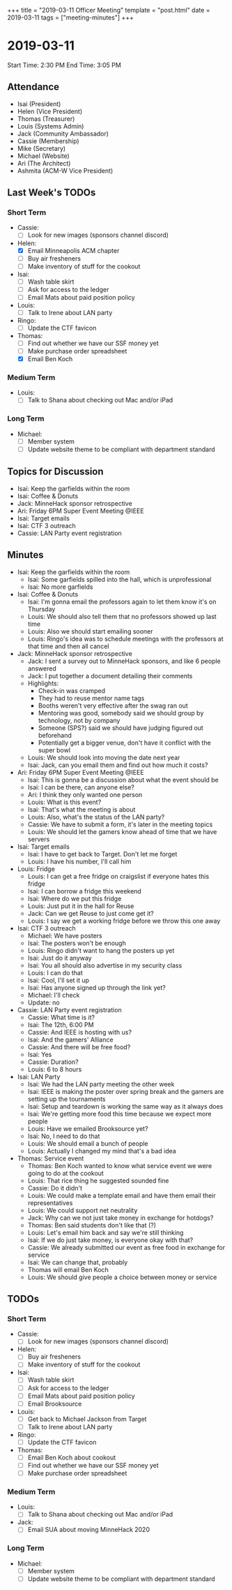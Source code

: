 +++
title = "2019-03-11 Officer Meeting"
template = "post.html"
date = 2019-03-11
tags = ["meeting-minutes"]
+++
# 2019-03-11

Start Time: 2:30 PM
End Time:   3:05 PM

## Attendance
 - Isai      (President)
 - Helen     (Vice President)
 - Thomas    (Treasurer)
 - Louis     (Systems Admin)
 - Jack      (Community Ambassador)
 - Cassie    (Membership)
 - Mike      (Secretary)
 - Michael   (Website)
 - Ari       (The Architect)
 - Ashmita   (ACM-W Vice President)

## Last Week's TODOs
### Short Term
 - Cassie: 
     - [ ] Look for new images (sponsors channel discord)
 - Helen:
     - [x] Email Minneapolis ACM chapter
     - [ ] Buy air fresheners
     - [ ] Make inventory of stuff for the cookout
 - Isai:
     - [ ] Wash table skirt
     - [ ] Ask for access to the ledger
     - [ ] Email Mats about paid position policy
 - Louis:
     - [ ] Talk to Irene about LAN party
 - Ringo:
     - [ ] Update the CTF favicon
 - Thomas:
     - [ ] Find out whether we have our SSF money yet
     - [ ] Make purchase order spreadsheet
     - [x] Email Ben Koch
### Medium Term
 - Louis:
     - [ ] Talk to Shana about checking out Mac and/or iPad
### Long Term
 - Michael:
     - [ ] Member system
     - [ ] Update website theme to be compliant with department standard

## Topics for Discussion
 - Isai: Keep the garfields within the room
 - Isai: Coffee & Donuts
 - Jack: MinneHack sponsor retrospective
 - Ari: Friday 6PM Super Event Meeting @IEEE
 - Isai: Target emails
 - Isai: CTF 3 outreach
 - Cassie: LAN Party event registration

## Minutes
 - Isai: Keep the garfields within the room
     - Isai: Some garfields spilled into the hall, which is unprofessional
     - Isai: No more garfields
 - Isai: Coffee & Donuts
     - Isai: I'm gonna email the professors again to let them know it's on Thursday
     - Louis: We should also tell them that no professors showed up last time
     - Louis: Also we should start emailing sooner
     - Louis: Ringo's idea was to schedule meetings with the professors at that time and then all cancel
 - Jack: MinneHack sponsor retrospective
     - Jack: I sent a survey out to MinneHack sponsors, and like 6 people answered
     - Jack: I put together a document detailing their comments
     - Highlights:
         - Check-in was cramped
         - They had to reuse mentor name tags
         - Booths weren't very effective after the swag ran out
         - Mentoring was good, somebody said we should group by technology, not by company
         - Someone (SPS?) said we should have judging figured out beforehand
         - Potentially get a bigger venue, don't have it conflict with the super bowl
     - Louis: We should look into moving the date next year
     - Isai: Jack, can you email them and find out how much it costs?
 - Ari: Friday 6PM Super Event Meeting @IEEE
     - Isai: This is gonna be a discussion about what the event should be
     - Isai: I can be there, can anyone else?
     - Ari: I think they only wanted one person
     - Louis: What is this event?
     - Isai: That's what the meeting is about
     - Louis: Also, what's the status of the LAN party?
     - Cassie: We have to submit a form, it's later in the meeting topics
     - Louis: We should let the gamers know ahead of time that we have servers
 - Isai: Target emails
     - Isai: I have to get back to Target. Don't let me forget
     - Louis: I have his number, I'll call him
 - Louis: Fridge
     - Louis: I can get a free fridge on craigslist if everyone hates this fridge
     - Isai: I can borrow a fridge this weekend
     - Isai: Where do we put this fridge
     - Louis: Just put it in the hall for Reuse
     - Jack: Can we get Reuse to just come get it?
     - Louis: I say we get a working fridge before we throw this one away
 - Isai: CTF 3 outreach
     - Michael: We have posters
     - Isai: The posters won't be enough
     - Louis: Ringo didn't want to hang the posters up yet
     - Isai: Just do it anyway
     - Isai: You all should also advertise in my security class
     - Louis: I can do that
     - Isai: Cool, I'll set it up
     - Isai: Has anyone signed up through the link yet?
     - Michael: I'll check
     - Update: no
 - Cassie: LAN Party event registration
     - Cassie: What time is it?
     - Isai: The 12th, 6:00 PM
     - Cassie: And IEEE is hosting with us?
     - Isai: And the gamers' Alliance
     - Cassie: And there will be free food?
     - Isai: Yes
     - Cassie: Duration?
     - Louis: 6 to 8 hours
 - Isai: LAN Party
     - Isai: We had the LAN party meeting the other week
     - Isai: IEEE is making the poster over spring break and the gamers are setting up the tournaments
     - Isai: Setup and teardown is working the same way as it always does
     - Isai: We're getting more food this time because we expect more people
     - Louis: Have we emailed Brooksource yet?
     - Isai: No, I need to do that
     - Louis: We should email a bunch of people
     - Louis: Actually I changed my mind that's a bad idea
 - Thomas: Service event
     - Thomas: Ben Koch wanted to know what service event we were going to do at the cookout
     - Louis: That rice thing he suggested sounded fine
     - Cassie: Do it didn't
     - Louis: We could make a template email and have them email their representatives
     - Louis: We could support net neutrality
     - Jack: Why can we not just take money in exchange for hotdogs?
     - Thomas: Ben said students don't like that (?)
     - Louis: Let's email him back and say we're still thinking
     - Isai: If we do just take money, is everyone okay with that?
     - Cassie: We already submitted our event as free food in exchange for service
     - Isai: We can change that, probably
     - Thomas will email Ben Koch
     - Louis: We should give people a choice between money or service

## TODOs
### Short Term
 - Cassie: 
     - [ ] Look for new images (sponsors channel discord)
 - Helen:
     - [ ] Buy air fresheners
     - [ ] Make inventory of stuff for the cookout
 - Isai:
     - [ ] Wash table skirt
     - [ ] Ask for access to the ledger
     - [ ] Email Mats about paid position policy
     - [ ] Email Brooksource
 - Louis:
     - [ ] Get back to Michael Jackson from Target
     - [ ] Talk to Irene about LAN party
 - Ringo:
     - [ ] Update the CTF favicon
 - Thomas:
     - [ ] Email Ben Koch about cookout
     - [ ] Find out whether we have our SSF money yet
     - [ ] Make purchase order spreadsheet
### Medium Term
 - Louis:
     - [ ] Talk to Shana about checking out Mac and/or iPad
 - Jack: 
     - [ ] Email SUA about moving MinneHack 2020
### Long Term
 - Michael:
     - [ ] Member system
     - [ ] Update website theme to be compliant with department standard
